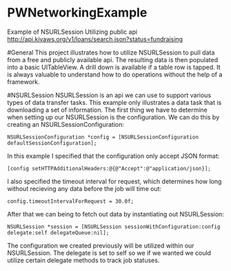 # PWNetworkingExample
Example of NSURLSession Utilizing public api http://api.kivaws.org/v1/loans/search.json?status=fundraising

#General
This project illustrates how to utilize NSURLSession to pull data from a free and publicly available api.  The resulting data is then populated into a basic UITableView.  A drill down is available if a table row is tapped.  It is always valuable to understand how to do operations without the help of a framework.

#NSURLSession
NSURLSession is an api we can use to support various types of data transfer tasks.  This example only illustrates a data task that is downloading a set of information.  The first thing we have to determine when setting up our NSURLSession is the configuration.  We can do this by creating an NSURLSessionConfiguration:

`NSURLSessionConfiguration *config = [NSURLSessionConfiguration defaultSessionConfiguration];`

In this example I specified that the configuration only accept JSON format:

`[config setHTTPAdditionalHeaders:@{@"Accept":@"application/json}];`

I also specified the timeout interval for request, which determines how long without recieving any data before the job will time out:

`config.timeoutIntervalForRequest = 30.0f;`

After that we can being to fetch out data by instantiating out NSURLSession:

`NSURLSession *session = [NSURLSession sessionWithConfiguration:config delegate:self delegateQueue:nil];`

The configuration we created previously will be utilized within our NSURLSession.  The delegate is set to self so we if we wanted we could utilize certain delegate methods to track job statuses.

